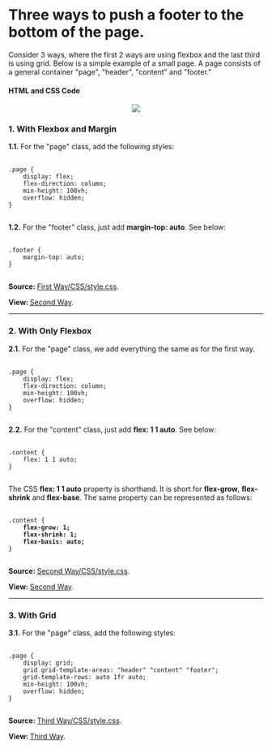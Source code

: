 <h1>Three ways to push a footer to the bottom of the page.</h1>
<p>Consider 3 ways, where the first 2 ways are using flexbox and the last third is using grid. Below is a simple example of a small page. A page consists of a general container "page", "header", "content" and "footer."</p>
<h4>HTML and CSS Code</h4>
<div align="center"><img src="https://user-images.githubusercontent.com/11561851/188332635-be460613-7bfc-4fe5-936d-e26cc3d82e13.png"></div>
<h3>1. With Flexbox and Margin</h3>
<p><b>1.1.</b> For the "page" class, add the following styles:</p> <pre>
   <code class="language-css">
.page {
    display: flex;
    flex-direction: column;
    min-height: 100vh;
    overflow: hidden;
}
   </code>
</pre>
<p><b>1.2.</b> For the "footer" class, just add <b>margin-top: auto</b>. See below:</p> <pre>
   <code class="language-css">
.footer {
    margin-top: auto;
}
   </code>
</pre>
<p><b>Source: </b><a href="https://github.com/yurievivan/Push-Footer-To-Bottom/blob/main/First%20Way/CSS/style.css">First Way/CSS/style.css</a>.</p>
<p><b>View: </b><a href="https://htmlpreview.github.io/?https://github.com/yurievivan/Push-Footer-To-Bottom/blob/main/First%20Way/index.html">Second Way</a>.</p>
<hr>
<h3>2. With Only Flexbox</h3>
<p><b>2.1.</b> For the "page" class, we add everything the same as for the first way.</p> <pre>
   <code class="language-css">
.page {
    display: flex;
    flex-direction: column;
    min-height: 100vh;
    overflow: hidden;
}
   </code>
</pre>
<p><b>2.2.</b> For the "content" class, just add <b>flex: 1 1 auto</b>. See below:</p> <pre>
   <code class="language-css">
.content {
    flex: 1 1 auto;
}
   </code>
</pre>
<p>The CSS <b>flex: 1 1 auto</b> property is shorthand. It is short for <b>flex-grow</b>, <b>flex-shrink</b> and <b>flex-base</b>. The same property can be represented as follows:</p> <pre>
   <code class="language-css">
.content {
    <b>flex-grow: 1;</b>
    <b>flex-shrink: 1;</b>
    <b>flex-basis: auto;</b>
}
   </code>
</pre>
<p><b>Source: </b><a href="https://github.com/yurievivan/Push-Footer-To-Bottom/blob/main/Second%20Way/CSS/style.css">Second Way/CSS/style.css</a>.</p>
<p><b>View: </b><a href="https://htmlpreview.github.io/?https://github.com/yurievivan/Push-Footer-To-Bottom/blob/main/Second%20Way/index.html">Second Way</a>.</p>
<hr>
<h3>3. With Grid</h3>
<p><b>3.1.</b> For the "page" class, add the following styles:</p> <pre>
   <code class="language-css">
.page {
    display: grid;
    grid grid-template-areas: "header" "content" "footer";
    grid-template-rows: auto 1fr auto;
    min-height: 100vh;
    overflow: hidden;
}
   </code>
</pre>
<p><b>Source: </b><a href="https://github.com/yurievivan/Push-Footer-To-Bottom/blob/main/Third%20Way/CSS/style.css">Third Way/CSS/style.css</a>.</p>
<p><b>View: </b><a href="https://htmlpreview.github.io/?https://github.com/yurievivan/Push-Footer-To-Bottom/blob/main/Third%20Way/index.html">Third Way</a>.</p>
